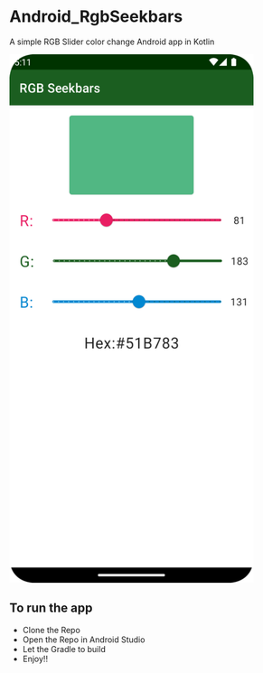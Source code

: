 # Android_RgbSeekbars
A simple RGB Slider color change Android app in Kotlin


<img src = "https://github.com/SuneelKM/Android_RgbSeekbars/blob/master/Screenshot/RGB.png" width=432 height=936>

## To run the app
* Clone the Repo
* Open the Repo in Android Studio
* Let the Gradle to build
* Enjoy!!
